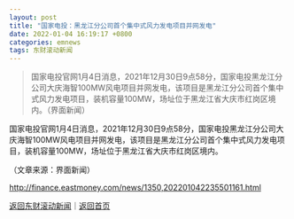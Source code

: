 ```yaml
---
layout: post
title: "国家电投：黑龙江分公司首个集中式风力发电项目并网发电"
date: 2022-01-04 16:19:17 +0800
categories: emnews
tags: 东财滚动新闻
---
```

> 国家电投官网1月4日消息，2021年12月30日9点58分，国家电投黑龙江分公司大庆海智100MW风电项目并网发电，该项目是黑龙江分公司首个集中式风力发电项目，装机容量100MW，场址位于黑龙江省大庆市红岗区境内。（界面新闻）

<p>国家电投官网1月4日消息，2021年12月30日9点58分，国家电投黑龙江分公司大庆海智100MW风电项目并网发电，该项目是黑龙江分公司首个集中式风力发电项目，装机容量100MW，场址位于黑龙江省大庆市红岗区境内。</p><p class="em_media">（文章来源：界面新闻）</p>

<http://finance.eastmoney.com/news/1350,202201042235501161.html>

[返回东财滚动新闻](//finews.withounder.com/emnews/)｜[返回首页](//finews.withounder.com/)